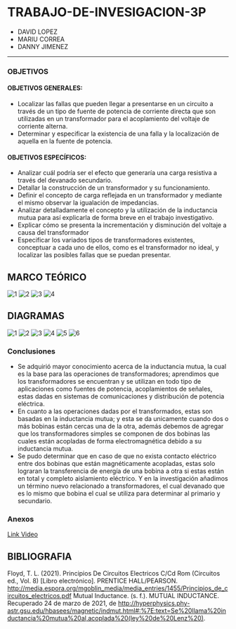 # TRABAJO-DE-INVESIGACION-3P
- DAVID LOPEZ
- MARIU CORREA
- DANNY JIMENEZ



---------------------------------------------
### OBJETIVOS 

#### OBJETIVOS GENERALES:

-	Localizar las fallas que pueden llegar a presentarse en un circuito a través de un tipo de fuente de potencia de corriente directa que son utilizadas en un transformador para el acoplamiento del voltaje de corriente alterna.
-	Determinar y especificar la existencia de una falla y la localización de aquella en la fuente de potencia.

#### OBJETIVOS ESPECÍFICOS:

-	Analizar cuál podría ser el efecto que generaría una carga resistiva a través del devanado secundario.
-	Detallar la construcción de un transformador y su funcionamiento.
-	Definir el concepto de carga reflejada en un transformador y mediante el mismo observar la igualación de impedancias.
-	Analizar detalladamente el concepto y la utilización de la inductancia mutua para así explicarla de forma breve en el trabajo investigativo.
-	Explicar cómo se presenta la incrementación y disminución del voltaje a causa del transformador 
-	Especificar los variados tipos de transformadores existentes, conceptuar a cada uno de ellos, como es el transformador no ideal, y localizar las posibles fallas que se puedan presentar.


## MARCO TEÓRICO 

![1](https://user-images.githubusercontent.com/76136049/112404147-cf638900-8cdd-11eb-8c98-117b64244ddd.png)
![2](https://user-images.githubusercontent.com/76136049/112404152-d094b600-8cdd-11eb-8e9c-6ca658e75f64.png)
![3](https://user-images.githubusercontent.com/76136049/112404153-d094b600-8cdd-11eb-92d3-d9b3a2dfe0fd.png)
![4](https://user-images.githubusercontent.com/76136049/112404154-d094b600-8cdd-11eb-8bde-3087b650bb71.png)

## DIAGRAMAS
![1](https://user-images.githubusercontent.com/76136049/112420867-f92ba880-8cfb-11eb-9089-e801a3f275ac.PNG)
![2](https://user-images.githubusercontent.com/76136049/112420870-f9c43f00-8cfb-11eb-8b6e-db95b8121774.PNG)
![3](https://user-images.githubusercontent.com/76136049/112420872-f9c43f00-8cfb-11eb-8b6c-48fcad599aa0.PNG)
![4](https://user-images.githubusercontent.com/76136049/112420873-fa5cd580-8cfb-11eb-8092-201db3825674.PNG)
![5](https://user-images.githubusercontent.com/76136049/112420874-fa5cd580-8cfb-11eb-90f8-21680e32c22a.PNG)
![6](https://user-images.githubusercontent.com/76136049/112420875-fa5cd580-8cfb-11eb-9621-2d0da60727fb.PNG)


### Conclusiones

-	Se adquirió mayor conocimiento acerca de la inductancia mutua, la cual es la base para las operaciones de transformadores; aprendimos que los transformadores se encuentran y se utilizan en todo tipo de aplicaciones como fuentes de potencia, acoplamientos de señales, estas dadas en sistemas de comunicaciones y distribución de potencia eléctrica.
-	En cuanto a las operaciones dadas por el transformados, estas son basadas en la inductancia mutua; y esta se da unicamente cuando dos o más bobinas están cercas una de la otra, además debemos de agregar que los transformadores simples se componen de dos bobinas las cuales están acopladas de forma electromagnética debido a su inductancia mutua.
-	Se pudo determinar que en caso de que no exista contacto eléctrico entre dos bobinas que están magnéticamente acopladas, estas solo lograran la transferencia de energía de una bobina a otra si estas están en total y completo aislamiento eléctrico. Y en la investigación añadimos un término nuevo relacionado a transformadores, el cual devanado que es lo mismo que bobina el cual se utiliza para determinar al primario y secundario.

### **Anexos**

[Link Video](https://youtu.be/nOkSgx55jtY)

## BIBLIOGRAFIA
Floyd, T. L. (2021). Principios De Circuitos Electricos C/Cd Rom (Circuitos ed., Vol. 8) [Libro electrónico]. PRENTICE HALL/PEARSON. http://media.espora.org/mgoblin_media/media_entries/1455/Principios_de_circuitos_electricos.pdf
Mutual Inductance. (s. f.). MUTUAL INDUCTANCE. Recuperado 24 de marzo de 2021, de http://hyperphysics.phy-astr.gsu.edu/hbasees/magnetic/indmut.html#:%7E:text=Se%20llama%20inductancia%20mutua%20al,acoplada%20(ley%20de%20Lenz%20).

